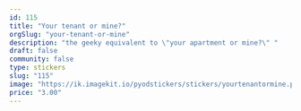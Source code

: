 ```yaml
---
id: 115
title: "Your tenant or mine?"
orgSlug: "your-tenant-or-mine"
description: "the geeky equivalent to \"your apartment or mine?\" "
draft: false
community: false
type: stickers
slug: "115"
image: "https://ik.imagekit.io/pyodstickers/stickers/yourtenantormine.png"
price: "3.00"
---
```

